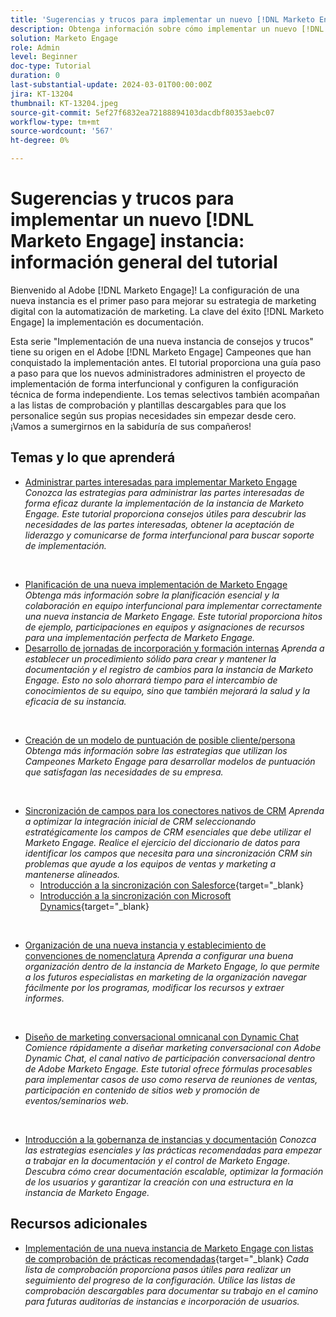 ```yaml
---
title: 'Sugerencias y trucos para implementar un nuevo [!DNL Marketo Engage] instancia: información general del tutorial'
description: Obtenga información sobre cómo implementar un nuevo [!DNL Marketo Engage] para sacar el máximo partido a su potencia. Esta serie de consejos y trucos para implementar un nuevo Marketo Engage proporciona prácticas recomendadas comprobadas por el Adobe [!DNL Marketo Engage] Campeones. Los temas tratados incluyen administración de partes interesadas, administración del proyecto de implementación, formación interna, creación del modelo de puntuación de posible cliente/persona, configuración de la sincronización inicial de CRM y más.
solution: Marketo Engage
role: Admin
level: Beginner
doc-type: Tutorial
duration: 0
last-substantial-update: 2024-03-01T00:00:00Z
jira: KT-13204
thumbnail: KT-13204.jpeg
source-git-commit: 5ef27f6832ea72188894103dacdbf80353aebc07
workflow-type: tm+mt
source-wordcount: '567'
ht-degree: 0%

---
```


# Sugerencias y trucos para implementar un nuevo [!DNL Marketo Engage] instancia: información general del tutorial

Bienvenido al Adobe [!DNL Marketo Engage]! La configuración de una nueva instancia es el primer paso para mejorar su estrategia de marketing digital con la automatización de marketing. La clave del éxito [!DNL Marketo Engage] la implementación es documentación.

Esta serie &quot;Implementación de una nueva instancia de consejos y trucos&quot; tiene su origen en el Adobe [!DNL Marketo Engage] Campeones que han conquistado la implementación antes. El tutorial proporciona una guía paso a paso para que los nuevos administradores administren el proyecto de implementación de forma interfuncional y configuren la configuración técnica de forma independiente. Los temas selectivos también acompañan a las listas de comprobación y plantillas descargables para que los personalice según sus propias necesidades sin empezar desde cero. ¡Vamos a sumergirnos en la sabiduría de sus compañeros!

## Temas y lo que aprenderá

* [Administrar partes interesadas para implementar Marketo Engage](/help/marketo-tutorial-implementing-new-instance/managing-stakeholder-communications.md)
  *Conozca las estrategias para administrar las partes interesadas de forma eficaz durante la implementación de la instancia de Marketo Engage. Este tutorial proporciona consejos útiles para descubrir las necesidades de las partes interesadas, obtener la aceptación de liderazgo y comunicarse de forma interfuncional para buscar soporte de implementación.*
<br>

* [Planificación de una nueva implementación de Marketo Engage](/help/marketo-tutorial-implementing-new-instance/planning-for-new-implementation.md)
  *Obtenga más información sobre la planificación esencial y la colaboración en equipo interfuncional para implementar correctamente una nueva instancia de Marketo Engage. Este tutorial proporciona hitos de ejemplo, participaciones en equipos y asignaciones de recursos para una implementación perfecta de Marketo Engage.*
  <br>
* [Desarrollo de jornadas de incorporación y formación internas](/help/marketo-tutorial-implementing-new-instance/internal-training-roadshow.md)
  *Aprenda a establecer un procedimiento sólido para crear y mantener la documentación y el registro de cambios para la instancia de Marketo Engage. Esto no solo ahorrará tiempo para el intercambio de conocimientos de su equipo, sino que también mejorará la salud y la eficacia de su instancia.*
<br>

* [Creación de un modelo de puntuación de posible cliente/persona](/help/marketo-tutorial-implementing-new-instance/building-person-scoring-model.md)
  *Obtenga más información sobre las estrategias que utilizan los Campeones Marketo Engage para desarrollar modelos de puntuación que satisfagan las necesidades de su empresa.*
<br>

* [Sincronización de campos para los conectores nativos de CRM](/help/marketo-tutorial-implementing-new-instance/syncing-fields-for-crm-integration.md)
  *Aprenda a optimizar la integración inicial de CRM seleccionando estratégicamente los campos de CRM esenciales que debe utilizar el Marketo Engage. Realice el ejercicio del diccionario de datos para identificar los campos que necesita para una sincronización CRM sin problemas que ayude a los equipos de ventas y marketing a mantenerse alineados.*
   * [Introducción a la sincronización con Salesforce](https://experienceleague.adobe.com/en/docs/marketo-learn/tutorials/lead-and-data-management/salesforce-sync-setup){target="_blank}
   * [Introducción a la sincronización con Microsoft Dynamics](https://experienceleague.adobe.com/en/docs/marketo-learn/tutorials/lead-and-data-management/microsoft-dynamics-sync-setup){target="_blank}
<br>

* [Organización de una nueva instancia y establecimiento de convenciones de nomenclatura](/help/marketo-tutorial-implementing-new-instance/organizing-new-instance.md)
  *Aprenda a configurar una buena organización dentro de la instancia de Marketo Engage, lo que permite a los futuros especialistas en marketing de la organización navegar fácilmente por los programas, modificar los recursos y extraer informes.*
<br>

* [Diseño de marketing conversacional omnicanal con Dynamic Chat](/help/marketo-tutorial-implementing-new-instance/designing-omnichannel-conversational-marketing.md)
  *Comience rápidamente a diseñar marketing conversacional con Adobe Dynamic Chat, el canal nativo de participación conversacional dentro de Adobe Marketo Engage. Este tutorial ofrece fórmulas procesables para implementar casos de uso como reserva de reuniones de ventas, participación en contenido de sitios web y promoción de eventos/seminarios web.*
<br>

* [Introducción a la gobernanza de instancias y documentación](/help/marketo-tutorial-implementing-new-instance/documenting-your-instance.md)
  *Conozca las estrategias esenciales y las prácticas recomendadas para empezar a trabajar en la documentación y el control de Marketo Engage. Descubra cómo crear documentación escalable, optimizar la formación de los usuarios y garantizar la creación con una estructura en la instancia de Marketo Engage.*

## Recursos adicionales

* [Implementación de una nueva instancia de Marketo Engage con listas de comprobación de prácticas recomendadas](https://experienceleague.adobe.com/en/docs/marketo/using/getting-started/implementing-a-new-marketo-engage-instance/where-to-start){target="_blank}
  *Cada lista de comprobación proporciona pasos útiles para realizar un seguimiento del progreso de la configuración. Utilice las listas de comprobación descargables para documentar su trabajo en el camino para futuras auditorías de instancias e incorporación de usuarios.*